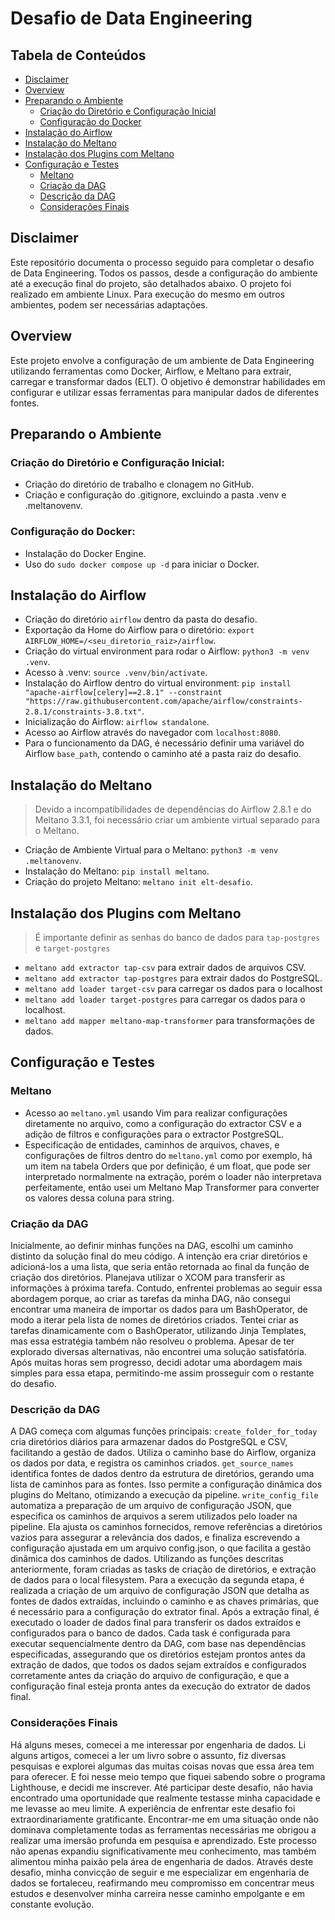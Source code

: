 # Desafio de Data Engineering
 
## Tabela de Conteúdos
- [Disclaimer](#disclaimer)
- [Overview](#overview)
- [Preparando o Ambiente](#preparando-o-ambiente)
  - [Criação do Diretório e Configuração Inicial](#criação-do-diretório-e-configuração-inicial)
  - [Configuração do Docker](#configuração-do-docker)
- [Instalação do Airflow](#instalação-do-airflow)
- [Instalação do Meltano](#instalação-do-meltano)
- [Instalação dos Plugins com Meltano](#instalação-dos-plugins-com-meltano)
- [Configuração e Testes](#configuração-e-testes)
  - [Meltano](#meltano)
  - [Criação da DAG](#criação-da-dag)
  - [Descrição da DAG](#descrição-da-dag)
  - [Considerações Finais](#considerações-finais)
 
## Disclaimer
Este repositório documenta o processo seguido para completar o desafio de Data Engineering. Todos os passos, desde a configuração do ambiente até a execução final do projeto, são detalhados abaixo.
O projeto foi realizado em ambiente Linux. Para execução do mesmo em outros ambientes, podem ser necessárias adaptações.
 
## Overview
Este projeto envolve a configuração de um ambiente de Data Engineering utilizando ferramentas como Docker, Airflow, e Meltano para extrair, carregar e transformar dados (ELT). O objetivo é demonstrar habilidades em configurar e utilizar essas ferramentas para manipular dados de diferentes fontes.
 
## Preparando o Ambiente
### Criação do Diretório e Configuração Inicial:
- Criação do diretório de trabalho e clonagem no GitHub.
- Criação e configuração do .gitignore, excluindo a pasta .venv e .meltanovenv.
 
### Configuração do Docker:
- Instalação do Docker Engine.
- Uso do `sudo docker compose up -d` para iniciar o Docker.
 
## Instalação do Airflow
- Criação do diretório `airflow` dentro da pasta do desafio.
- Exportação da Home do Airflow para o diretório: `export AIRFLOW_HOME=/<seu_diretorio_raiz>/airflow`.
- Criação do virtual environment para rodar o Airflow: `python3 -m venv .venv`.
- Acesso à .venv: `source .venv/bin/activate`.
- Instalação do Airflow dentro do virtual environment: `pip install "apache-airflow[celery]==2.8.1" --constraint "https://raw.githubusercontent.com/apache/airflow/constraints-2.8.1/constraints-3.8.txt"`.
- Inicialização do Airflow: `airflow standalone`.
- Acesso ao Airflow através do navegador com `localhost:8080`.
- Para o funcionamento da DAG, é necessário definir uma variável do Airflow `base_path`, contendo o caminho até a pasta raiz do desafio.
 
## Instalação do Meltano
> Devido a incompatibilidades de dependências do Airflow 2.8.1 e do Meltano 3.3.1, foi necessário criar um ambiente virtual separado para o Meltano.
- Criação de Ambiente Virtual para o Meltano: `python3 -m venv .meltanovenv`.
- Instalação do Meltano: `pip install meltano`.
- Criação do projeto Meltano: `meltano init elt-desafio`.
 
## Instalação dos Plugins com Meltano
> É importante definir as senhas do banco de dados para `tap-postgres` e `target-postgres`
- `meltano add extractor tap-csv` para extrair dados de arquivos CSV.
- `meltano add extractor tap-postgres` para extrair dados do PostgreSQL.
- `meltano add loader target-csv` para carregar os dados para o localhost
- `meltano add loader target-postgres` para carregar os dados para o localhost.
- `meltano add mapper meltano-map-transformer` para transformações de dados.
 
## Configuração e Testes

### Meltano
- Acesso ao `meltano.yml` usando Vim para realizar configurações diretamente no arquivo, como a configuração do extractor CSV e a adição de filtros e configurações para o extractor PostgreSQL.
- Especificação de entidades, caminhos de arquivos, chaves, e configurações de filtros dentro do `meltano.yml` como por exemplo, há um item na tabela Orders que por definição, é um float, que pode ser interpretado normalmente na extração, porém o loader não interpretava perfeitamente, então usei um Meltano Map Transformer para converter os valores dessa coluna para string.

### Criação da DAG
Inicialmente, ao definir minhas funções na DAG, escolhi um caminho distinto da solução final do meu código. A intenção era criar diretórios e adicioná-los a uma lista, que seria então retornada ao final da função de criação dos diretórios. Planejava utilizar o XCOM para transferir as informações à próxima tarefa. Contudo, enfrentei problemas ao seguir essa abordagem porque, ao criar as tarefas da minha DAG, não consegui encontrar uma maneira de importar os dados para um BashOperator, de modo a iterar pela lista de nomes de diretórios criados. Tentei criar as tarefas dinamicamente com o BashOperator, utilizando Jinja Templates, mas essa estratégia também não resolveu o problema. Apesar de ter explorado diversas alternativas, não encontrei uma solução satisfatória. Após muitas horas sem progresso, decidi adotar uma abordagem mais simples para essa etapa, permitindo-me assim prosseguir com o restante do desafio.

### Descrição da DAG
A DAG começa com algumas funções principais:
`create_folder_for_today` cria diretórios diários para armazenar dados do PostgreSQL e CSV, facilitando a gestão de dados. Utiliza o caminho base do Airflow, organiza os dados por data, e registra os caminhos criados.
`get_source_names` identifica fontes de dados dentro da estrutura de diretórios, gerando uma lista de caminhos para as fontes. Isso permite a configuração dinâmica dos plugins do Meltano, otimizando a execução da pipeline.
`write_config_file` automatiza a preparação de um arquivo de configuração JSON, que especifica os caminhos de arquivos a serem utilizados pelo loader na pipeline. Ela ajusta os caminhos fornecidos, remove referências a diretórios vazios para assegurar a relevância dos dados, e finaliza escrevendo a configuração ajustada em um arquivo config.json, o que facilita a gestão dinâmica dos caminhos de dados.
Utilizando as funções descritas anteriormente, foram criadas as tasks de criação de diretórios, e extração de dados para o local filesystem. Para a execução da segunda etapa, é realizada a criação de um arquivo de configuração JSON que detalha as fontes de dados extraídas, incluindo o caminho e as chaves primárias, que é necessário para a configuração do extrator final. Após a extração final, é executado o loader de dados final para transferir os dados extraídos e configurados para o banco de dados. Cada task é configurada para executar sequencialmente dentro da DAG, com base nas dependências especificadas, assegurando que os diretórios estejam prontos antes da extração de dados, que todos os dados sejam extraídos e configurados corretamente antes da criação do arquivo de configuração, e que a configuração final esteja pronta antes da execução do extrator de dados final.

### Considerações Finais
Há alguns meses, comecei a me interessar por engenharia de dados. Li alguns artigos, comecei a ler um livro sobre o assunto, fiz diversas pesquisas e explorei algumas das muitas coisas novas que essa área tem para oferecer. E foi nesse meio tempo que fiquei sabendo sobre o programa Lighthouse, e decidi me inscrever. Até participar deste desafio, não havia encontrado uma oportunidade que realmente testasse minha capacidade e me levasse ao meu limite. A experiência de enfrentar este desafio foi extraordinariamente gratificante. Encontrar-me em uma situação onde não dominava completamente todas as ferramentas necessárias me obrigou a realizar uma imersão profunda em pesquisa e aprendizado. Este processo não apenas expandiu significativamente meu conhecimento, mas também alimentou minha paixão pela área de engenharia de dados. Através deste desafio, minha convicção de seguir e me especializar em engenharia de dados se fortaleceu, reafirmando meu compromisso em concentrar meus estudos e desenvolver minha carreira nesse caminho empolgante e em constante evolução.
